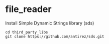 # file_reader

Install Simple Dynamic Strings library (sds)
```
cd third_party_libs
git clone https://github.com/antirez/sds.git
```

